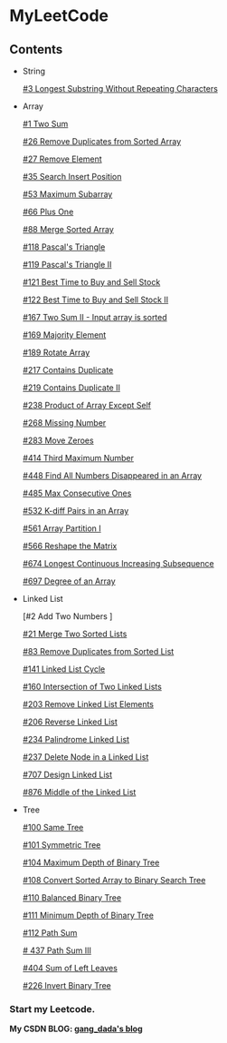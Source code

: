# MyLeetCode

## Contents

* String

  [#3 Longest Substring Without Repeating Characters](https://github.com/LuuuuuG/MyLeetCode/blob/master/Source/03_Longest%20Substring%20Without%20Repeating%20Characters.cpp)
  

* Array

  [#1 Two Sum    ](https://github.com/LuuuuuG/MyLeetCode/blob/master/Source/01_Two%20Sum.cpp)
  
  [#26 Remove Duplicates from Sorted Array    ](https://github.com/LuuuuuG/MyLeetCode/blob/master/Source/26_Remove_dup_from_sroted_arr.cpp)
  
  [#27 Remove Element    ](https://github.com/LuuuuuG/MyLeetCode/blob/master/Source/27_Remove%20Element.cpp)
  
  [#35 Search Insert Position  ](https://github.com/LuuuuuG/MyLeetCode/blob/master/Source/35_Search_Insert_Position.cpp)
  
  [#53 Maximum Subarray    ](https://github.com/LuuuuuG/MyLeetCode/blob/master/Source/53_Maximum_Subarray.cpp)
  
  [#66 Plus One    ](https://github.com/LuuuuuG/MyLeetCode/blob/master/Source/66_Plus_One.cpp)
  
  [#88 Merge Sorted Array    ](https://github.com/LuuuuuG/MyLeetCode/blob/master/Source/88_%20Merge_Sorted_Array.cpp)
  
  [#118 Pascal's Triangle    ](https://github.com/LuuuuuG/MyLeetCode/blob/master/Source/118_Pascal's%20Triangle.cpp)
  
  [#119 Pascal's Triangle II   ](https://github.com/LuuuuuG/MyLeetCode/blob/master/Source/119_Pascal's%20Triangle%20II.cpp)
  
  [#121 Best Time to Buy and Sell Stock   ](https://github.com/LuuuuuG/MyLeetCode/blob/master/Source/121_Best%20Time%20to%20Buy%20and%20Sell%20Stock.cpp)
  
  [#122 Best Time to Buy and Sell Stock II   ](https://github.com/LuuuuuG/MyLeetCode/blob/master/Source/122_Best%20Time%20to%20Buy%20and%20Sell%20Stock%20II.cpp)

  [#167 Two Sum II - Input array is sorted    ](https://github.com/LuuuuuG/MyLeetCode/blob/master/Source/167_Two%20Sum%20II%20-%20Input%20array%20is%20sorted.cpp)
  
  [#169 Majority Element    ](https://github.com/LuuuuuG/MyLeetCode/blob/master/Source/169_Majority%20Element.cpp)
  
  [#189 Rotate Array    ](https://github.com/LuuuuuG/MyLeetCode/blob/master/Source/189_Rotate%20Array.cpp)
  
  [#217 Contains Duplicate    ](https://github.com/LuuuuuG/MyLeetCode/blob/master/Source/217_Contains%20Duplicate.cpp)
  
  [#219 Contains Duplicate II    ](https://github.com/LuuuuuG/MyLeetCode/blob/master/Source/219_Contains%20Duplicate%20II.cpp)
  
  [#238 Product of Array Except Self    ](https://github.com/LuuuuuG/MyLeetCode/blob/master/Source/238_Product%20of%20Array%20Except%20Self.cpp)
  
  [#268 Missing Number    ](https://github.com/LuuuuuG/MyLeetCode/blob/master/Source/268_Missing%20Number.cpp)
  
  [#283 Move Zeroes    ](https://github.com/LuuuuuG/MyLeetCode/blob/master/Source/283_Move%20Zeroes.cpp)
  
  [#414 Third Maximum Number    ](https://github.com/LuuuuuG/MyLeetCode/blob/master/Source/414_Third%20Maximum%20Number.cpp)
  
  [#448 Find All Numbers Disappeared in an Array    ](https://github.com/LuuuuuG/MyLeetCode/blob/master/Source/448_Find%20All%20Numbers%20Disappeared%20in%20an%20Array.cpp)
  
  [#485 Max Consecutive Ones    ](https://github.com/LuuuuuG/MyLeetCode/blob/master/Source/485_Max%20Consecutive%20Ones.cpp)
  
  [#532 K-diff Pairs in an Array    ](https://github.com/LuuuuuG/MyLeetCode/blob/master/Source/532_K-diff%20Pairs%20in%20an%20Array.cpp)
  
  [#561 Array Partition I  ](https://github.com/LuuuuuG/MyLeetCode/blob/master/Source/561_Array%20Partition%20I.cpp)
  
  [#566 Reshape the Matrix    ](https://github.com/LuuuuuG/MyLeetCode/blob/master/Source/566_Reshape%20the%20Matrix.cpp)
  
  [#674 Longest Continuous Increasing Subsequence  ](https://github.com/LuuuuuG/MyLeetCode/blob/master/Source/674_Longest%20Continuous%20Increasing%20Subsequence.cpp)
  
  [#697 Degree of an Array   ](https://github.com/LuuuuuG/MyLeetCode/blob/master/Source/697_Degree%20of%20an%20Array.cpp)
  
* Linked List

  [#2 Add Two Numbers ]
  
  [#21 Merge Two Sorted Lists ](https://github.com/LuuuuuG/MyLeetCode/blob/master/Source/21_Merge%20Two%20Sorted%20Lists.cpp)
  
  [#83 Remove Duplicates from Sorted List    ](https://github.com/LuuuuuG/MyLeetCode/blob/master/Source/83_Remove%20Duplicates%20from%20Sorted%20List.cpp)
  
  [#141 Linked List Cycle    ](https://github.com/LuuuuuG/MyLeetCode/blob/master/Source/141_Linked%20List%20Cycle.cpp)
  
  [#160 Intersection of Two Linked Lists    ](https://github.com/LuuuuuG/MyLeetCode/blob/master/Source/160_Intersection%20of%20Two%20Linked%20Lists.cpp)
  
  [#203 Remove Linked List Elements    ](https://github.com/LuuuuuG/MyLeetCode/blob/master/Source/203_Remove%20Linked%20List%20Elements.cpp)
  
  [#206 Reverse Linked List    ](https://github.com/LuuuuuG/MyLeetCode/blob/master/Source/206_Reverse%20Linked%20List.cpp)
  
  [#234 Palindrome Linked List    ](https://github.com/LuuuuuG/MyLeetCode/blob/master/Source/234_Palindrome%20Linked%20List.cpp)
  
  [#237 Delete Node in a Linked List    ](https://github.com/LuuuuuG/MyLeetCode/blob/master/Source/237_Delete%20Node%20in%20a%20Linked%20List.cpp)
  
  [#707 Design Linked List    ](https://github.com/LuuuuuG/MyLeetCode/blob/master/Source/707_Design%20Linked%20List.cpp)
  
  [#876 Middle of the Linked List    ](https://github.com/LuuuuuG/MyLeetCode/blob/master/Source/876_Middle%20of%20the%20Linked%20List.cpp)
  
* Tree
  
  [#100 Same Tree](https://github.com/LuuuuuG/MyLeetCode/blob/master/Source/100_Same%20Tree.cpp)
  
  [#101 Symmetric Tree    ](https://github.com/LuuuuuG/MyLeetCode/blob/master/Source/101_Symmetric%20Tree.cpp)
  
  [#104 Maximum Depth of Binary Tree    ](https://github.com/LuuuuuG/MyLeetCode/blob/master/Source/104_Maximum%20Depth%20of%20Binary%20Tree.cpp)
  
  [#108 Convert Sorted Array to Binary Search Tree    ](https://github.com/LuuuuuG/MyLeetCode/blob/master/Source/108_Convert%20Sorted%20Array%20to%20Binary%20Search%20Tree.cpp)
  
  [#110 Balanced Binary Tree    ](https://github.com/LuuuuuG/MyLeetCode/blob/master/Source/110_Balanced%20Binary%20Tree.cpp)
  
  [#111 Minimum Depth of Binary Tree    ](https://github.com/LuuuuuG/MyLeetCode/blob/master/Source/111_Minimum%20Depth%20of%20Binary%20Tree.cpp)

  [#112	Path Sum    ](https://github.com/LuuuuuG/MyLeetCode/blob/master/Source/112_Path%20Sum.cpp)

  [#	437	Path Sum III    ](https://github.com/LuuuuuG/MyLeetCode/blob/master/Source/437_Path%20Sum%20III.cpp)
  
  [#404	Sum of Left Leaves    ](https://github.com/LuuuuuG/MyLeetCode/blob/master/Source/404_Sum%20of%20Left%20Leaves.cpp)
  
  [#226	Invert Binary Tree    ](https://github.com/LuuuuuG/MyLeetCode/blob/master/Source/226_Invert%20Binary%20Tree.cpp)
  
  
  
### Start my Leetcode.

**My CSDN BLOG: [gang_dada's blog](https://blog.csdn.net/gang_dada)**


